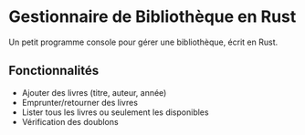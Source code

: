 #  Gestionnaire de Bibliothèque en Rust

Un petit programme console pour gérer une bibliothèque, écrit en Rust.

##  Fonctionnalités

-  Ajouter des livres (titre, auteur, année)
-  Emprunter/retourner des livres
-  Lister tous les livres ou seulement les disponibles
-  Vérification des doublons

